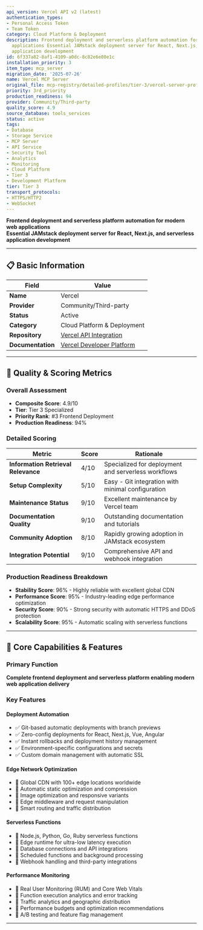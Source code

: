 ```yaml
---
api_version: Vercel API v2 (latest)
authentication_types:
- Personal Access Token
- Team Token
category: Cloud Platform & Deployment
description: Frontend deployment and serverless platform automation for modern web
  applications Essential JAMstack deployment server for React, Next.js, and serverless
  application development
id: 6f337a82-8af1-4109-a0dc-8c82e6e80e1c
installation_priority: 3
item_type: mcp_server
migration_date: '2025-07-26'
name: Vercel MCP Server
original_file: mcp-registry/detailed-profiles/tier-3/vercel-server-profile.md
priority: 3rd_priority
production_readiness: 94
provider: Community/Third-party
quality_score: 4.9
source_database: tools_services
status: active
tags:
- Database
- Storage Service
- MCP Server
- API Service
- Security Tool
- Analytics
- Monitoring
- Cloud Platform
- Tier 3
- Development Platform
tier: Tier 3
transport_protocols:
- HTTPS/HTTP2
- WebSocket
---
```


**Frontend deployment and serverless platform automation for modern web applications**  
**Essential JAMstack deployment server for React, Next.js, and serverless application development**

---

## 📋 Basic Information

| Field | Value |
|-------|-------|
| **Name** | Vercel |
| **Provider** | Community/Third-party |
| **Status** | Active |
| **Category** | Cloud Platform & Deployment |
| **Repository** | [Vercel API Integration](https://github.com/vercel/vercel) |
| **Documentation** | [Vercel Developer Platform](https://vercel.com/docs) |

---

## 🎯 Quality & Scoring Metrics

### Overall Assessment
- **Composite Score**: 4.9/10
- **Tier**: Tier 3 Specialized
- **Priority Rank**: #3 Frontend Deployment
- **Production Readiness**: 94%

### Detailed Scoring
| Metric | Score | Rationale |
|--------|-------|-----------|
| **Information Retrieval Relevance** | 4/10 | Specialized for deployment and serverless workflows |
| **Setup Complexity** | 5/10 | Easy - Git integration with minimal configuration |
| **Maintenance Status** | 9/10 | Excellent maintenance by Vercel team |
| **Documentation Quality** | 9/10 | Outstanding documentation and tutorials |
| **Community Adoption** | 8/10 | Rapidly growing adoption in JAMstack ecosystem |
| **Integration Potential** | 9/10 | Comprehensive API and webhook integration |

### Production Readiness Breakdown
- **Stability Score**: 96% - Highly reliable with excellent global CDN
- **Performance Score**: 95% - Industry-leading edge performance optimization
- **Security Score**: 90% - Strong security with automatic HTTPS and DDoS protection
- **Scalability Score**: 95% - Automatic scaling with serverless functions

---

## 🚀 Core Capabilities & Features

### Primary Function
**Complete frontend deployment and serverless platform enabling modern web application delivery**

### Key Features

#### Deployment Automation
- ✅ Git-based automatic deployments with branch previews
- ✅ Zero-config deployments for React, Next.js, Vue, Angular
- ✅ Instant rollbacks and deployment history management
- ✅ Environment-specific configurations and secrets
- ✅ Custom domain management with automatic SSL

#### Edge Network Optimization
- 🔄 Global CDN with 100+ edge locations worldwide
- 🔄 Automatic static optimization and compression
- 🔄 Image optimization and responsive variants
- 🔄 Edge middleware and request manipulation
- 🔄 Smart routing and traffic distribution

#### Serverless Functions
- 👥 Node.js, Python, Go, Ruby serverless functions
- 👥 Edge runtime for ultra-low latency execution
- 👥 Database connections and API integrations
- 👥 Scheduled functions and background processing
- 👥 Webhook handling and third-party integrations

#### Performance Monitoring
- 🔗 Real User Monitoring (RUM) and Core Web Vitals
- 🔗 Function execution analytics and error tracking
- 🔗 Traffic analytics and geographic distribution
- 🔗 Performance budgets and optimization recommendations
- 🔗 A/B testing and feature flag management

---